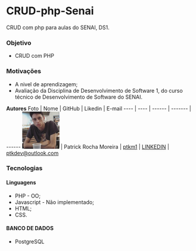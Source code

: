 # CRUD-php-Senai
CRUD com php para aulas do SENAI, DS1.

### Objetivo
* CRUD com PHP

### Motivações
* A nivel de aprendizagem;
* Avaliação da Disciplina de Desenvolvimento de Software 1, do curso técnico de Desenvolvimento de Software do SENAI.

**Autores** 
Foto | Nome | GitHub | Likedin | E-mail
---- | ---- | ------ | ------- | ------
<img src="doc/foto.jpg" width="100px"> | Patrick Rocha Moreira | [ptkm1](https://github.com/ptkm1) | [LINKEDIN](https://linkedin.com/ptkm1) | ptkdev@outlook.com

### Tecnologias

#### Linguagens

* PHP - OO;
* Javascript - Não implementado;
* HTML;
* CSS.

#### BANCO DE DADOS

* PostgreSQL